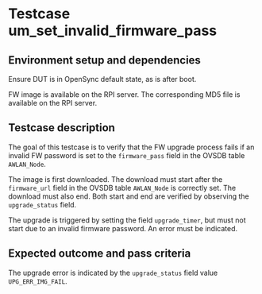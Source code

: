 # Testcase um_set_invalid_firmware_pass

## Environment setup and dependencies

Ensure DUT is in OpenSync default state, as is after boot.

FW image is available on the RPI server.
The corresponding MD5 file is available on the RPI server.

## Testcase description

The goal of this testcase is to verify that the FW upgrade process fails if an
invalid FW password is set to the `firmware_pass` field in the OVSDB table
`AWLAN_Node`.

The image is first downloaded. The download must start after the `firmware_url`
field in the OVSDB table `AWLAN_Node` is correctly set. The download must also
end. Both start and end are verified by observing the `upgrade_status` field.

The upgrade is triggered by setting the field `upgrade_timer`, but must not
start due to an invalid firmware password. An error must be indicated.

## Expected outcome and pass criteria

The upgrade error is indicated by the `upgrade_status` field value
`UPG_ERR_IMG_FAIL`.
